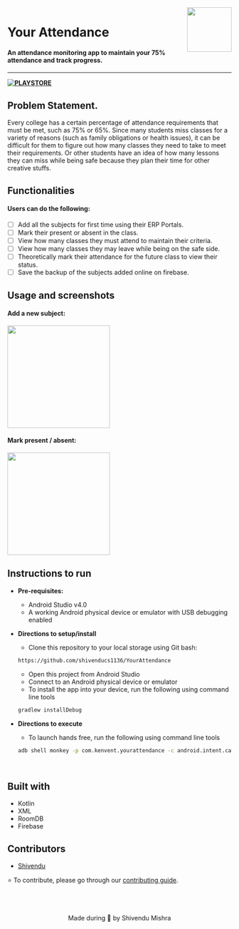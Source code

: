 
<img src = "https://play-lh.googleusercontent.com/TiRXgD_jRm-YxTTBp0LoqqtEu93IRwZeCS_cVE4CXcUOsjDmSy33NGDuF1kbCnSvuQ=w240-h480-rw" width = "100" height = "100" align = "right"> 
<p align="left">
	<h1 align="left"> Your Attendance </h2>
	<h4 align="left"> An attendance monitoring app to maintain your 75% attendance and track progress. <h4>
</p>

---
<!-- [![DOCS](https://img.shields.io/badge/Documentation-see%20docs-green?style=for-the-badge&logo=appveyor)](INSERT_LINK_FOR_DOCS_HERE)  -->
[![PLAYSTORE](https://img.shields.io/badge/Playstore-Download-blue?style=for-the-badge&logo=appveyor)](https://play.google.com/store/apps/details?id=com.kenvent.yourattendance)

## Problem Statement. 
Every college has a certain percentage of attendance requirements that must be met, such as 75% or 65%. Since many students miss classes for a variety of reasons (such as family obligations or health issues), it can be difficult for them to figure out how many classes they need to take to meet their requirements. Or other students have an idea of how many lessons they can miss while being safe because they plan their time for other creative stuffs.

## Functionalities
#### Users can do the following:
- [ ] Add all the subjects for first time using their ERP Portals.
- [ ] Mark their present or absent in the class. 
- [ ] View how many classes they must attend to maintain their criteria.
- [ ] View how many classes they may leave while being on the safe side. 
- [ ] Theoretically mark their attendance for the future class to view their status. 
- [ ] Save the backup of the subjects added online on firebase.

## Usage and screenshots

#### Add a new subject:
<img src = "https://github.com/shivenducs1136/YourAttendance/blob/main/imgs/add_subject.gif?raw=true" width = "230">
	
#### Mark present / absent:
<img src = "https://raw.githubusercontent.com/shivenducs1136/YourAttendance/main/imgs/mark_attendance.gif?raw=true" width = "230">

<br>


## Instructions to run

* __Pre-requisites:__
	-  Android Studio v4.0
	-  A working Android physical device or emulator with USB debugging enabled

* __Directions to setup/install__
	- Clone this repository to your local storage using Git bash:
	```bash
	https://github.com/shivenducs1136/YourAttendance
	```
	- Open this project from Android Studio
	- Connect to an Android physical device or emulator
	- To install the app into your device, run the following using command line tools
	```bash
	gradlew installDebug
	```

* __Directions to execute__
	- To launch hands free, run the following using command line tools
	```bash
	adb shell monkey -p com.kenvent.yourattendance -c android.intent.category.LAUNCHER 1
	```

<br>

## Built with
- Kotlin
- XML
- RoomDB
- Firebase
## Contributors
* [Shivendu](https://github.com/shivenducs1136)

:star: To contribute, please go through our [contributing guide](https://github.com/shivenducs1136/YourAttendance/blob/main/Contributions.md).


<br>
<br>

<p align="center">
	Made during 🌙 by Shivendu Mishra
</p>
